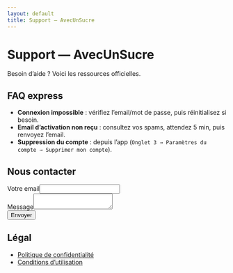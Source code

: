 ```yaml
---
layout: default
title: Support — AvecUnSucre
---
```


# Support — AvecUnSucre
Besoin d’aide ? Voici les ressources officielles.

## FAQ express
- **Connexion impossible** : vérifiez l’email/mot de passe, puis réinitialisez si besoin.
- **Email d’activation non reçu** : consultez vos spams, attendez 5 min, puis renvoyez l’email.
- **Suppression du compte** : depuis l’app (`Onglet 3 → Paramètres du compte → Supprimer mon compte`).

## Nous contacter
<form action="https://formspree.io/f/app@avecunsucre.com" method="POST">
  <label>Votre email<input type="email" name="email" required></label><br>
  <label>Message<textarea name="message" required></textarea></label><br>
  <button type="submit">Envoyer</button>
</form>

## Légal
- [Politique de confidentialité](https://docs.google.com/document/d/17sQi_dUvyDOxI2UTCGHvLUBDMbQMWrpPKoc8qtzVgs4/edit?tab=t.0)
- [Conditions d’utilisation](/terms)
